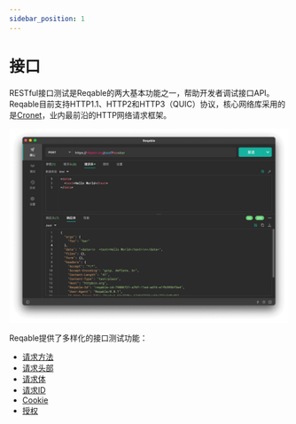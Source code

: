 ```yaml
---
sidebar_position: 1
---
```


# 接口

RESTful接口测试是Reqable的两大基本功能之一，帮助开发者调试接口API。Reqable目前支持HTTP1.1、HTTP2和HTTP3（QUIC）协议，核心网络库采用的是[Cronet](https://chromium.googlesource.com/chromium/src/+/master/components/cronet/)，业内最前沿的HTTP网络请求框架。

![接口界面](../overview/arts/art02.png)

Reqable提供了多样化的接口测试功能：
- [请求方法](method)
- [请求头部](header)
- [请求体](body)
- [请求ID](request_id)
- [Cookie](cookie)
- [授权](authorization)